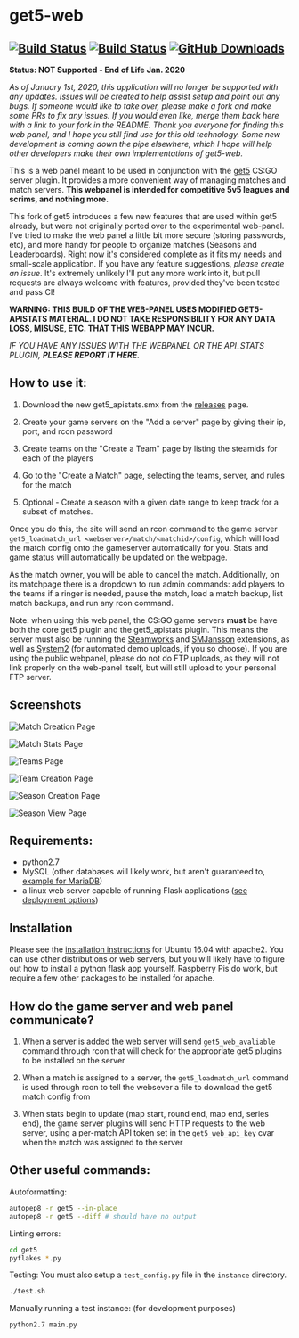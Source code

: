 # get5-web

[![Build Status](https://img.shields.io/travis/phlexplexico/get5-web/development.svg?label=development)](https://travis-ci.org/PhlexPlexico/get5-web)
[![Build Status](https://img.shields.io/travis/phlexplexico/get5-web/master.svg?label=master)](https://travis-ci.org/PhlexPlexico/get5-web)
[![GitHub Downloads](https://img.shields.io/github/downloads/phlexplexico/get5-web/total.svg?label=Downloads)](https://github.com/phlexplexico/get5-web/releases/latest)
---

**Status: NOT Supported - End of Life Jan. 2020**

_As of January 1st, 2020, this application will no longer be supported with any updates. Issues will be created to help assist setup and point out any bugs. If someone would like to take over, please make a fork and make some PRs to fix any issues. If you would even like, merge them back here with a link to your fork in the README. Thank you everyone for finding this web panel, and I hope you still find use for this old technology. Some new development is coming down the pipe elsewhere, which I hope will help other developers make their own implementations of get5-web._

This is a web panel meant to be used in conjunction with the [get5](https://github.com/splewis/get5) CS:GO server plugin. It provides a more convenient way of managing matches and match servers. **This webpanel is intended for competitive 5v5 leagues and scrims, and nothing more.**

This fork of get5 introduces a few new features that are used within get5 already, but were not originally ported over to the experimental web-panel. I've tried to make the web panel a little bit more secure (storing passwords, etc), and more handy for people to organize matches (Seasons and Leaderboards). Right now it's considered complete as it fits my needs and small-scale application. If you have any feature suggestions, *please create an issue*. It's extremely unlikely I'll put any more work into it, but pull requests are always welcome with features, provided they've been tested and pass CI!

**WARNING: THIS BUILD OF THE WEB-PANEL USES MODIFIED GET5-APISTATS MATERIAL. I DO NOT TAKE RESPONSIBILITY FOR ANY DATA LOSS, MISUSE, ETC. THAT THIS WEBAPP MAY INCUR.**

_IF YOU HAVE ANY ISSUES WITH THE WEBPANEL OR THE API_STATS PLUGIN, **PLEASE REPORT IT HERE.**_

## How to use it:

1. Download the new get5_apistats.smx from the [releases](https://github.com/PhlexPlexico/get5-web/releases) page.

2. Create your game servers on the "Add a server" page by giving their ip, port, and rcon password

3. Create teams on the "Create a Team" page by listing the steamids for each of the players

4. Go to the "Create a Match" page, selecting the teams, server, and rules for the match

5. Optional - Create a season with a given date range to keep track for a subset of matches.


Once you do this, the site will send an rcon command to the game server `get5_loadmatch_url <webserver>/match/<matchid>/config`, which will load the match config onto the gameserver automatically for you. Stats and game status will automatically be updated on the webpage.

As the match owner, you will be able to cancel the match. Additionally, on its matchpage there is a dropdown to run admin commands: add players to the teams if a ringer is needed, pause the match, load a match backup, list match backups, and run any rcon command.

Note: when using this web panel, the CS:GO game servers **must** be have both the core get5 plugin and the get5_apistats plugin. This means the server must also be running the [Steamworks](https://forums.alliedmods.net/showthread.php?t=229556) and [SMJansson](https://forums.alliedmods.net/showthread.php?t=184604) extensions, as well as [System2](https://github.com/dordnung/System2/releases) (for automated demo uploads, if you so choose). If you are using the public webpanel, please do not do FTP uploads, as they will not link properly on the web-panel itself, but will still upload to your personal FTP server.

## Screenshots

![Match Creation Page](/screenshots/create_match.png?raw=true "Match Creation Page")

![Match Stats Page](/screenshots/match_stats.png?raw=true "Match Stats Page")

![Teams Page](/screenshots/teams.png?raw=true "Teams Page")

![Team Creation Page](/screenshots/team_edit.png?raw=true "Team Creation Page")

![Season Creation Page](/screenshots/season_create.png?raw=true "Season creation Page")

![Season View Page](/screenshots/season_standings.png?raw=true "Season creation Page")

## Requirements:

- python2.7
- MySQL (other databases will likely work, but aren't guaranteed to, [example for MariaDB](https://github.com/splewis/get5-web/issues/146#issuecomment-480908372))
- a linux web server capable of running Flask applications ([see deployment options](http://flask.pocoo.org/docs/0.11/deploying/))

## Installation

Please see the [installation instructions](https://github.com/PhlexPlexico/get5-web/wiki/Installation) for Ubuntu 16.04 with apache2. You can use other distributions or web servers, but you will likely have to figure out how to install a python flask app yourself. Raspberry Pis do work, but require a few other packages to be installed for apache.

## How do the game server and web panel communicate?

1. When a server is added the web server will send `get5_web_avaliable` command through rcon that will check for the appropriate get5 plugins to be installed on the server

2. When a match is assigned to a server, the `get5_loadmatch_url` command is used through rcon to tell the websever a file to download the get5 match config from

3. When stats begin to update (map start, round end, map end, series end), the game server plugins will send HTTP requests to the web server, using a per-match API token set in the `get5_web_api_key` cvar when the match was assigned to the server

## Other useful commands:

Autoformatting:

```sh
autopep8 -r get5 --in-place
autopep8 -r get5 --diff # should have no output
```

Linting errors:

```sh
cd get5
pyflakes *.py
```

Testing:
You must also setup a `test_config.py` file in the `instance` directory.

```sh
./test.sh
```

Manually running a test instance: (for development purposes)

```sh
python2.7 main.py
```
